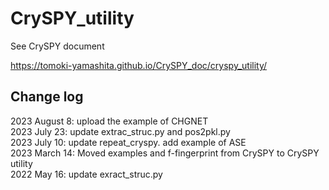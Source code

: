 # CrySPY_utility

See CrySPY document

https://tomoki-yamashita.github.io/CrySPY_doc/cryspy_utility/

## Change log
2023 August 8: upload the example of CHGNET  
2023 July 23: update extrac_struc.py and pos2pkl.py  
2023 July 10: update repeat_cryspy. add example of ASE  
2023 March 14: Moved examples and f-fingerprint from CrySPY to CrySPY utility  
2022 May 16: update exract_struc.py  
